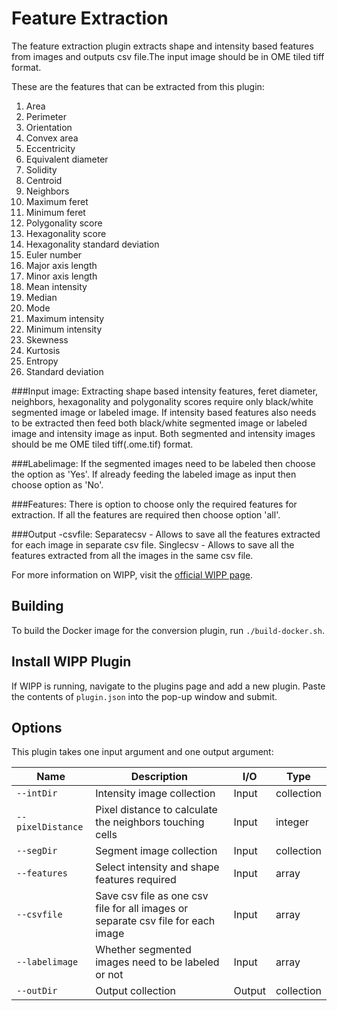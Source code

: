 # Feature Extraction

The feature extraction plugin extracts shape and intensity based features from images and outputs csv file.The input image should be in OME tiled tiff format.

These are the features that can be extracted from this plugin:
   1. Area
   2. Perimeter
   3. Orientation
   4. Convex area
   5. Eccentricity
   6. Equivalent diameter
   7. Solidity
   8. Centroid
   9. Neighbors
   10. Maximum feret
   11. Minimum feret
   12. Polygonality score
   13. Hexagonality score
   14. Hexagonality standard deviation
   15. Euler number
   16. Major axis length
   17. Minor axis length
   18. Mean intensity
   19. Median
   20. Mode
   21. Maximum intensity
   22. Minimum intensity
   23. Skewness
   24. Kurtosis
   25. Entropy
   26. Standard deviation

###Input image: 
Extracting shape based intensity features, feret diameter, neighbors, hexagonality and polygonality scores require only black/white segmented image or labeled image. 
If intensity based features also needs to be extracted then feed both black/white segmented image or labeled image and intensity image as input.
Both segmented and intensity images should be me OME tiled tiff(.ome.tif) format.

###Labelimage:
If the segmented images need to be labeled then choose the option as 'Yes'. If already feeding the labeled image as input then choose option as 'No'.

###Features: 
There is option to choose only the required features for extraction. If all the features are required then choose option 'all'.

###Output -csvfile:
Separatecsv - Allows to save all the features extracted for each image in separate csv file.
Singlecsv - Allows to save all the features extracted from all the images in the same csv file.

For more information on WIPP, visit the [official WIPP page](https://isg.nist.gov/deepzoomweb/software/wipp).

## Building

To build the Docker image for the conversion plugin, run
`./build-docker.sh`.

## Install WIPP Plugin

If WIPP is running, navigate to the plugins page and add a new plugin. Paste the contents of `plugin.json` into the pop-up window and submit.

## Options

This plugin takes one input argument and one output argument:

| Name                   | Description             | I/O    | Type   |
|------------------------|-------------------------|--------|--------|
| `--intDir` | Intensity image collection| Input | collection |
| `--pixelDistance` | Pixel distance to calculate the neighbors touching cells | Input | integer |
| `--segDir` | Segment image collection | Input | collection |
| `--features` | Select intensity and shape features required | Input | array |
| `--csvfile` | Save csv file as one csv file for all images or separate csv file for each image | Input | array |
| `--labelimage` | Whether segmented images need to be labeled or not | Input | array |
| `--outDir` | Output collection | Output | collection |


